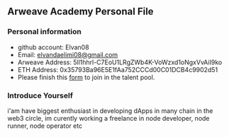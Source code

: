## Arweave Academy Personal File

### Personal information

- github account: Elvan08
- Email: elvandaelimi08@gmail.com
- Arweave Address: 5ll1hhrl-C7EoU1LRgZWb4K-VoWzxd1oNgxVvAiI9ko
- ETH Address: 0x35793Ba96E5E1fAa752CCCd00C01DCB4c9902d51
- Please finish this [form](https://docs.google.com/forms/d/e/1FAIpQLSfWA5fIIcBgmRppm3jNz5vmf9Mai_QMVil-2pO4r7YKn_Zhtw/viewform?usp=sf_link) to join in the talent pool.

### Introduce Yourself
 i'am have biggest enthusiast in developing dApps in many chain in the web3 circle, im curently working a freelance in node developer, node runner, node operator etc

